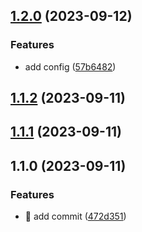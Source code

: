 

## [1.2.0](https://github.com/roy-kang/test-release/compare/1.1.2...1.2.0) (2023-09-12)


### Features

* add config ([57b6482](https://github.com/roy-kang/test-release/commit/57b64820dd19e0588027e7d231e47522488157ad))

## [1.1.2](https://github.com/roy-kang/test-release/compare/1.1.1...1.1.2) (2023-09-11)

## [1.1.1](https://github.com/roy-kang/test-release/compare/1.1.0...1.1.1) (2023-09-11)

## 1.1.0 (2023-09-11)


### Features

* 🎸 add commit ([472d351](https://github.com/roy-kang/test-release/commit/472d35145e511c04ee43d89b6453c474ebad4853))